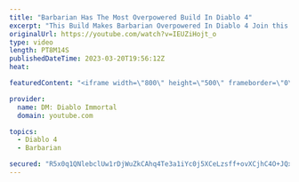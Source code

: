 ```yaml
---
title: "Barbarian Has The Most Overpowered Build In Diablo 4"
excerpt: "This Build Makes Barbarian Overpowered In Diablo 4 Join this channel to get access to perks: ..."
originalUrl: https://youtube.com/watch?v=IEUZiHojt_o
type: video
length: PT8M14S
publishedDateTime: 2023-03-20T19:56:12Z
heat: 

featuredContent: "<iframe width=\"800\" height=\"500\" frameborder=\"0\" src=\"https://www.youtube.com/embed/IEUZiHojt_o\" allow=\"accelerometer; autoplay; encrypted-media; gyroscope; picture-in-picture\" allowfullscreen></iframe>"

provider:
  name: DM: Diablo Immortal
  domain: youtube.com

topics:
  - Diablo 4
  - Barbarian

secured: "R5x0q1QNlebclUw1rDjWuZkCAhq4Te3a1iYc0j5XCeLzsff+ovXCjhC4O+JQxE4HrinocYdxaRHQ9WtTrG0Sf3RWENRRwGm5sN9h07sYiBgJ11MSyzNQTIVw1DJ+X21QYFb22rMwNcKrHMcM41WUzAZvUH3oin29rzVeUNRW8Y5DL8OAW8SSyFX2ZaxWRgE+1Vygaf74XBE8fDuLQ4BzoxpvMc+TLY57T/UIGt8IBUwbBmIwG4uzPWUW1DZJ58gGSUku3Lool2yuyAR/HhE1lhkstsRabE8QSVooCtLSkjScMhRy6X8KsHViAQ/W/4j7v34uC9AqmVcTe4NYSnDeE2rrdW5krXfgtYKtm1880t7PHJ0mj+KtbtNdqhgT0w/Mwz74sSqt9yBzEqiVsL3ciA==;uZTaQpo6J7t/tNoBSkgsAw=="
---
```



